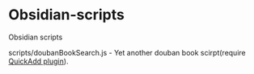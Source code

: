 # Obsidian-scripts
Obsidian scripts

scripts/doubanBookSearch.js - Yet another douban book scirpt(require [QuickAdd plugin](https://github.com/chhoumann/quickadd)).
